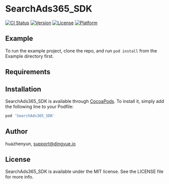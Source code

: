 # SearchAds365_SDK

[![CI Status](https://img.shields.io/travis/huazhenyun/SearchAds365_SDK.svg?style=flat)](https://travis-ci.org/huazhenyun/SearchAds365_SDK)
[![Version](https://img.shields.io/cocoapods/v/SearchAds365_SDK.svg?style=flat)](https://cocoapods.org/pods/SearchAds365_SDK)
[![License](https://img.shields.io/cocoapods/l/SearchAds365_SDK.svg?style=flat)](https://cocoapods.org/pods/SearchAds365_SDK)
[![Platform](https://img.shields.io/cocoapods/p/SearchAds365_SDK.svg?style=flat)](https://cocoapods.org/pods/SearchAds365_SDK)

## Example

To run the example project, clone the repo, and run `pod install` from the Example directory first.

## Requirements

## Installation

SearchAds365_SDK is available through [CocoaPods](https://cocoapods.org). To install
it, simply add the following line to your Podfile:

```ruby
pod 'SearchAds365_SDK'
```

## Author

huazhenyun, support@dingyue.io

## License

SearchAds365_SDK is available under the MIT license. See the LICENSE file for more info.
